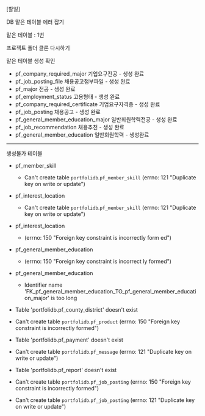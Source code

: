 [할일]

DB 맡은 테이블 에러 잡기

맡은 테이블 : 1번



프로젝트 폴더 클론 다시하기

맡은 테이블 생성 확인

- pf_company_required_major 기업요구전공  - 생성 완료
- pf_job_posting_file 채용공고첨부파일 - 생성 완료
- pf_major 전공 - 생성 완료
- pf_employment_status 고용형태 - 생성 완료
- pf_company_required_certificate 기업요구자격증  - 생성 완료
- pf_job_posting 채용공고 - 생성 완료
- pf_general_member_education_major 일반회원학력전공 - 생성 완료
- pf_job_recommendation 채용추천 - 생성 완료
- pf_general_member_education 일반회원학력 - 생성완료

---

생성불가 테이블 

- pf_member_skill  
  -  Can't create table `portfolidb`.`pf_member_skill` (errno: 121 "Duplicate key on write or update")
- pf_interest_location  
  -  Can't create table `portfolidb`.`pf_member_skill` (errno: 121 "Duplicate key on write or update")

- pf_interest_location
  -  (errno: 150 "Foreign key constraint is incorrectly form
    ed")

- pf_general_member_education
  -  (errno: 150 "Foreign key constraint is incorrect
    ly formed")

- pf_general_member_education

  - Identifier name 'FK_pf_general_member_education_TO_pf_general_member_education_major' is too long

  

-  Table 'portfolidb.pf_county_district' doesn't exist
-  Can't create table `portfolidb`.`pf_product` (errno: 150 "Foreign key constraint is incorrectly formed")

-  Table 'portfolidb.pf_payment' doesn't exist

- Can't create table `portfolidb`.`pf_message` (errno: 121 "Duplicate key on write or update")

-  Table 'portfolidb.pf_report' doesn't exist

-  Can't create table `portfolidb`.`pf_job_posting` (errno: 150 "Foreign key constraint is incorrectly formed")
- Can't create table `portfolidb`.`pf_job_posting` (errno: 121 "Duplicate key on write or update")

